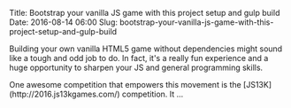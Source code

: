 Title: Bootstrap your vanilla JS game with this project setup and gulp build
Date: 2016-08-14 06:00
Slug: bootstrap-your-vanilla-js-game-with-this-project-setup-and-gulp-build

Building your own vanilla HTML5 game without dependencies might sound
like a tough and odd job to do. In fact, it's a really fun experience
and a huge opportunity to sharpen your JS and general programming
skills.

</p>
One awesome competition that empowers this movement is the
[JS13K](http://2016.js13kgames.com/) competition. It ...

</p>

